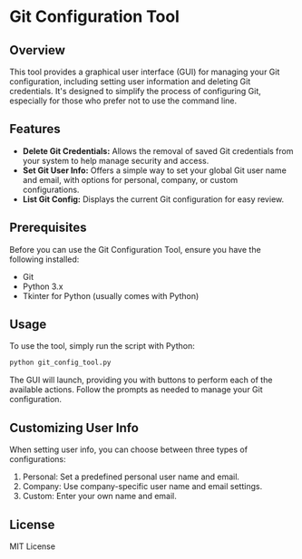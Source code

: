 # Git Configuration Tool

## Overview

This tool provides a graphical user interface (GUI) for managing your Git configuration, including setting user information and deleting Git credentials. It's designed to simplify the process of configuring Git, especially for those who prefer not to use the command line.

## Features

- **Delete Git Credentials:** Allows the removal of saved Git credentials from your system to help manage security and access.
- **Set Git User Info:** Offers a simple way to set your global Git user name and email, with options for personal, company, or custom configurations.
- **List Git Config:** Displays the current Git configuration for easy review.

## Prerequisites

Before you can use the Git Configuration Tool, ensure you have the following installed:

- Git
- Python 3.x
- Tkinter for Python (usually comes with Python)

## Usage

To use the tool, simply run the script with Python:

```bash
python git_config_tool.py
```

The GUI will launch, providing you with buttons to perform each of the available actions. Follow the prompts as needed to manage your Git configuration.

## Customizing User Info

When setting user info, you can choose between three types of configurations:

1. Personal: Set a predefined personal user name and email.
2. Company: Use company-specific user name and email settings.
3. Custom: Enter your own name and email.

## License

MIT License
